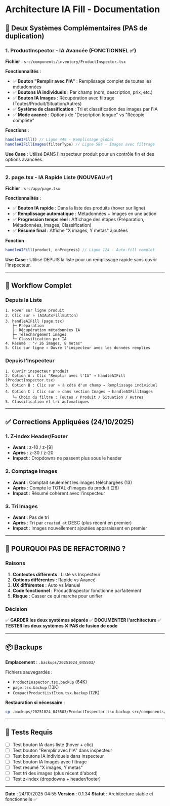 # Architecture IA Fill - Documentation

## 🎯 Deux Systèmes Complémentaires (PAS de duplication)

### 1. ProductInspector - IA Avancée (FONCTIONNEL ✅)

**Fichier** : `src/components/inventory/ProductInspector.tsx`

**Fonctionnalités** :
- ✅ **Bouton "Remplir avec l'IA"** : Remplissage complet de toutes les métadonnées
- ✅ **Boutons IA individuels** : Par champ (nom, description, prix, etc.)
- ✅ **Bouton IA Images** : Récupération avec filtrage (Toutes/Produit/Situation/Autres)
- ✅ **Système de classification** : Tri et classification des images par l'IA
- ✅ **Mode avancé** : Options de "Description longue" vs "Récopie complète"

**Fonctions** :
```typescript
handleAIFill() // Ligne 449 - Remplissage global
handleAIFillImages(filterType) // Ligne 584 - Images avec filtrage
```

**Use Case** : Utilisé DANS l'inspecteur produit pour un contrôle fin et des options avancées.

---

### 2. page.tsx - IA Rapide Liste (NOUVEAU ✅)

**Fichier** : `src/app/page.tsx`

**Fonctionnalités** :
- ✅ **Bouton IA rapide** : Dans la liste des produits (hover sur ligne)
- ✅ **Remplissage automatique** : Métadonnées + Images en une action
- ✅ **Progression temps réel** : Affichage des étapes (Préparation, Métadonnées, Images, Classification)
- ✅ **Résumé final** : Affiche "X images, Y metas" ajoutées

**Fonction** :
```typescript
handleAIFill(product, onProgress) // Ligne 124 - Auto-fill complet
```

**Use Case** : Utilisé DEPUIS la liste pour un remplissage rapide sans ouvrir l'inspecteur.

---

## 🔄 Workflow Complet

### Depuis la Liste
```
1. Hover sur ligne produit
2. Clic sur ⭐ (AIAutoFillButton)
3. handleAIFill (page.tsx)
   ├─ Préparation
   ├─ Récupération métadonnées IA
   ├─ Téléchargement images
   └─ Classification par IA
4. Résumé : "✓ 26 images, 8 metas"
5. Clic sur ligne → Ouvre l'inspecteur avec les données remplies
```

### Depuis l'Inspecteur
```
1. Ouvrir inspecteur produit
2. Option A : Clic "Remplir avec l'IA" → handleAIFill (ProductInspector.tsx)
3. Option B : Clic sur ⭐ à côté d'un champ → Remplissage individuel
4. Option C : Clic sur ⭐ dans section Images → handleAIFillImages
   └─ Choix du filtre : Toutes / Produit / Situation / Autres
5. Classification et tri automatiques
```

---

## ✅ Corrections Appliquées (24/10/2025)

### 1. Z-index Header/Footer
- **Avant** : z-10 / z-[9]
- **Après** : z-30 / z-20
- **Impact** : Dropdowns ne passent plus sous le header

### 2. Comptage Images
- **Avant** : Comptait seulement les images téléchargées (13)
- **Après** : Compte le TOTAL d'images du produit (26)
- **Impact** : Résumé cohérent avec l'inspecteur

### 3. Tri Images
- **Avant** : Pas de tri
- **Après** : Tri par `created_at` DESC (plus récent en premier)
- **Impact** : Images nouvellement ajoutées apparaissent en premier

---

## 🚫 POURQUOI PAS DE REFACTORING ?

### Raisons
1. **Contextes différents** : Liste vs Inspecteur
2. **Options différentes** : Rapide vs Avancé
3. **UX différentes** : Auto vs Manuel
4. **Code fonctionnel** : ProductInspector fonctionne parfaitement
5. **Risque** : Casser ce qui marche pour unifier

### Décision
✅ **GARDER les deux systèmes séparés**
✅ **DOCUMENTER l'architecture**
✅ **TESTER les deux systèmes**
❌ **PAS de fusion de code**

---

## 📦 Backups

**Emplacement** : `.backups/20251024_045503/`

Fichiers sauvegardés :
- `ProductInspector.tsx.backup` (64K)
- `page.tsx.backup` (13K)
- `CompactProductListItem.tsx.backup` (12K)

**Restauration si nécessaire** :
```bash
cp .backups/20251024_045503/ProductInspector.tsx.backup src/components/inventory/ProductInspector.tsx
```

---

## 🧪 Tests Requis

- [ ] Test bouton IA dans liste (hover + clic)
- [ ] Test bouton "Remplir avec l'IA" dans inspecteur
- [ ] Test boutons IA individuels dans inspecteur
- [ ] Test bouton IA Images avec filtrage
- [ ] Test résumé "X images, Y metas"
- [ ] Test tri des images (plus récent d'abord)
- [ ] Test z-index (dropdowns + header/footer)

---

**Date** : 24/10/2025 04:55
**Version** : 0.1.34
**Statut** : Architecture stable et fonctionnelle ✅

